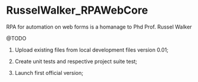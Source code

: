 # RusselWalker_RPAWebCore
RPA for automation on web forms is a homanage to Phd Prof. Russel Walker


@TODO

1) Upload existing files from local development files version 0.01;

2) Create unit tests and respective project suite test;

3) Launch first official version;

